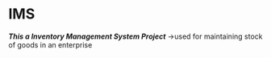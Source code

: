 # IMS
***This a Inventory Management System Project***
->used for maintaining stock of goods in an enterprise
